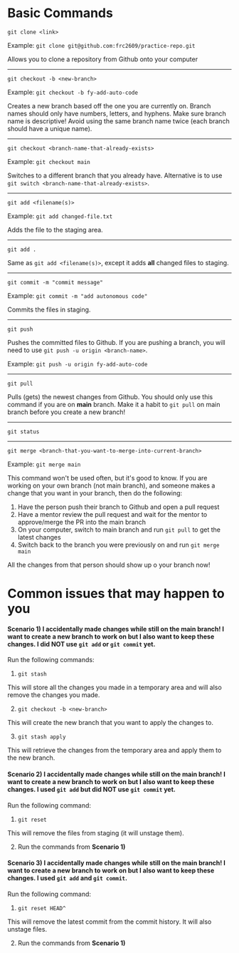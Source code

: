 # Basic Commands

`git clone <link>`

Example: `git clone git@github.com:frc2609/practice-repo.git`

Allows you to clone a repository from Github onto your computer

---

`git checkout -b <new-branch>`

Example: `git checkout -b fy-add-auto-code`

Creates a new branch based off the one you are currently on. Branch names should only have numbers, letters, and hyphens. 
Make sure branch name is descriptive! Avoid using the same branch name twice (each branch should have a unique name).

---

`git checkout <branch-name-that-already-exists>`

Example: `git checkout main`

Switches to a different branch that you already have. Alternative is to use `git switch <branch-name-that-already-exists>`.

---

`git add <filename(s)>`

Example: `git add changed-file.txt`

Adds the file to the staging area.

---

`git add .`

Same as `git add <filename(s)>`, except it adds **all** changed files to staging.

---

`git commit -m "commit message"`

Example: `git commit -m "add autonomous code"`

Commits the files in staging.

---

`git push`

Pushes the committed files to Github. If you are pushing a branch, you will need to use `git push -u origin <branch-name>`.

Example: `git push -u origin fy-add-auto-code`

---

`git pull`

Pulls (gets) the newest changes from Github. You should only use this command if you are on **main** branch. 
Make it a habit to `git pull` on main branch before you create a new branch!

---

`git status`



---

`git merge <branch-that-you-want-to-merge-into-current-branch>`

Example: `git merge main`

This command won't be used often, but it's good to know. If you are working on your own branch (not main branch), and someone makes a change that you want in your branch, then do the following:

1. Have the person push their branch to Github and open a pull request
2. Have a mentor review the pull request and wait for the mentor to approve/merge the PR into the main branch
3. On your computer, switch to main branch and run `git pull` to get the latest changes
4. Switch back to the branch you were previously on and run `git merge main`

All the changes from that person should show up o your branch now!

# Common issues that may happen to you

#### Scenario 1) I accidentally made changes while still on the main branch! I want to create a new branch to work on but I also want to keep these changes. I did NOT use `git add` or `git commit` yet.

Run the following commands:

1. `git stash` 

This will store all the changes you made in a temporary area and will also remove the changes you made.

2. `git checkout -b <new-branch>`

This will create the new branch that you want to apply the changes to.

3. `git stash apply`

This will retrieve the changes from the temporary area and apply them to the new branch.

#### Scenario 2) I accidentally made changes while still on the main branch! I want to create a new branch to work on but I also want to keep these changes. I used `git add` but did NOT use `git commit` yet.

Run the following command:

1. `git reset` 

This will remove the files from staging (it will unstage them).

2. Run the commands from **Scenario 1)**

#### Scenario 3) I accidentally made changes while still on the main branch! I want to create a new branch to work on but I also want to keep these changes. I used `git add` and `git commit`.

Run the following command:

1. `git reset HEAD^` 

This will remove the latest commit from the commit history. It will also unstage files.

2. Run the commands from **Scenario 1)**
